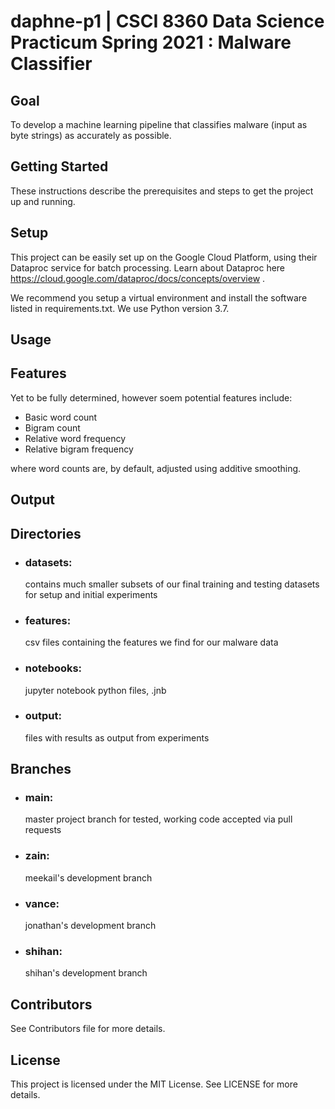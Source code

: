 # daphne-p1 | CSCI 8360 Data Science Practicum Spring 2021 : Malware Classifier
## Goal
To develop a machine learning pipeline that classifies malware (input as byte strings) as accurately as possible.

## Getting Started
These instructions describe the prerequisites and steps to get the project up and running.

## Setup
This project can be easily set up on the Google Cloud Platform, using their Dataproc service for batch processing. Learn about Dataproc here https://cloud.google.com/dataproc/docs/concepts/overview .

We recommend you setup a virtual environment and install the software listed in requirements.txt. We use Python version 3.7.

## Usage

## Features
Yet to be fully determined, however soem potential features include:
- Basic word count
- Bigram count
- Relative word frequency
- Relative bigram frequency

where word counts are, by default, adjusted using additive smoothing.
## Output

## Directories
- ### datasets: 
  contains much smaller subsets of our final training and testing datasets for setup and initial experiments
- ### features: 
  csv files containing the features we find for our malware data
- ### notebooks: 
  jupyter notebook python files, .jnb
- ### output:  
  files with results as output from experiments

## Branches
- ### main: 
  master project branch for tested, working code accepted via pull requests
- ### zain: 
  meekail's development branch
- ### vance: 
  jonathan's development branch
- ### shihan: 
  shihan's development branch

## Contributors
See Contributors file for more details.

## License
This project is licensed under the MIT License. See LICENSE for more details.
